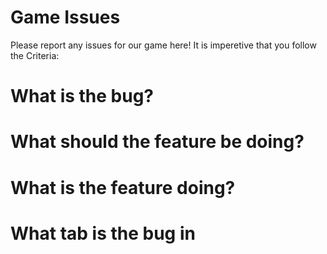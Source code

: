 # Game Issues

Please report any issues for our game here! It is imperetive that you follow the Criteria:

# What is the bug?
# What should the feature be doing?
# What is the feature doing?
# What tab is the bug in
